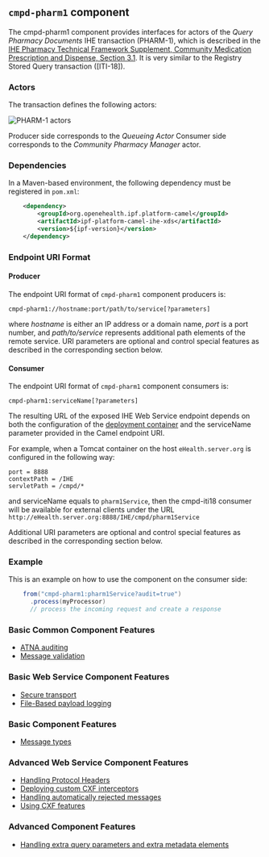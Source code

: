 
## `cmpd-pharm1` component

The cmpd-pharm1 component provides interfaces for actors of the *Query Pharmacy Documents* IHE transaction (PHARM-1),
which is described in the [IHE Pharmacy Technical Framework Supplement, Community Medication Prescription and Dispense, Section 3.1](https://www.ihe.net/uploadedFiles/Documents/Pharmacy/IHE_Pharmacy_Suppl_CMPD.pdf).
It is very similar to the Registry Stored Query transaction ([ITI-18]).

### Actors

The transaction defines the following actors:

![PHARM-1 actors](images/pharm1.png)

Producer side corresponds to the *Queueing Actor*
Consumer side corresponds to the *Community Pharmacy Manager* actor.

### Dependencies

In a Maven-based environment, the following dependency must be registered in `pom.xml`:

```xml
    <dependency>
        <groupId>org.openehealth.ipf.platform-camel</groupId>
        <artifactId>ipf-platform-camel-ihe-xds</artifactId>
        <version>${ipf-version}</version>
    </dependency>
```

### Endpoint URI Format

#### Producer

The endpoint URI format of `cmpd-pharm1` component producers is:

```
cmpd-pharm1://hostname:port/path/to/service[?parameters]
```

where *hostname* is either an IP address or a domain name, *port* is a port number, and *path/to/service*
represents additional path elements of the remote service.
URI parameters are optional and control special features as described in the corresponding section below.

#### Consumer

The endpoint URI format of `cmpd-pharm1` component consumers is:

```
cmpd-pharm1:serviceName[?parameters]
```

The resulting URL of the exposed IHE Web Service endpoint depends on both the configuration of the [deployment container]
and the serviceName parameter provided in the Camel endpoint URI.

For example, when a Tomcat container on the host `eHealth.server.org` is configured in the following way:

```
port = 8888
contextPath = /IHE
servletPath = /cmpd/*
```

and serviceName equals to `pharm1Service`, then the cmpd-iti18 consumer will be available for external clients under the URL
`http://eHealth.server.org:8888/IHE/cmpd/pharm1Service`

Additional URI parameters are optional and control special features as described in the corresponding section below.


### Example

This is an example on how to use the component on the consumer side:

```java
    from("cmpd-pharm1:pharm1Service?audit=true")
      .process(myProcessor)
      // process the incoming request and create a response
```


### Basic Common Component Features

* [ATNA auditing]
* [Message validation]

### Basic Web Service Component Features

* [Secure transport]
* [File-Based payload logging]

### Basic Component Features

* [Message types]

### Advanced Web Service Component Features

* [Handling Protocol Headers]
* [Deploying custom CXF interceptors]
* [Handling automatically rejected messages]
* [Using CXF features]

### Advanced Component Features

* [Handling extra query parameters and extra metadata elements]


[ATNA auditing]: ../ipf-platform-camel-ihe/atna.html
[Message validation]: ../ipf-platform-camel-ihe/messageValidation.html

[deployment container]: ../ipf-platform-camel-ihe-ws/deployment.html
[Secure Transport]: ../ipf-platform-camel-ihe-ws/secureTransport.html
[File-Based payload logging]: ../ipf-platform-camel-ihe-ws/payloadLogging.html

[Message types]: messageTypes.html
[Handling extra query parameters and extra metadata elements]: handlingExtra.html

[Handling Protocol Headers]: ../ipf-platform-camel-ihe-ws/protocolHeaders.html
[Deploying custom CXF interceptors]: ../ipf-platform-camel-ihe-ws/customInterceptors.html
[Handling automatically rejected messages]: ../ipf-platform-camel-ihe-ws/handlingRejected.html
[Using CXF features]: ../ipf-platform-camel-ihe-ws/cxfFeatures.html




